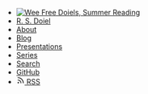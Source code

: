 - <a href="/" title="R. S. Doiel"><img class="blog-logo" src="/media/Wee-Free-Doiels-Summer-Reading.svg" alt="Wee Free Doiels, Summer Reading"></a>
- [R. S. Doiel](/)
- [About](/about.md)
- [Blog](/blog/)
- [Presentations](/presentations.md)
- [Series](/series/)
- [Search](/search.md)
- [GitHub](https://github.com/rsdoiel)
- <a href="/rss.xml" title="RSS Feed">
  <svg xmlns="http://www.w3.org/2000/svg" width="16" height="16" viewBox="0 0 24 24" fill="none" stroke="currentColor" stroke-width="2" stroke-linecap="round" stroke-linejoin="round">
    <path d="M4 11a9 9 0 0 1 9 9"></path>
    <path d="M4 4a16 16 0 0 1 16 16"></path>
    <circle cx="5" cy="19" r="1"></circle>
  </svg> RSS
</a>
